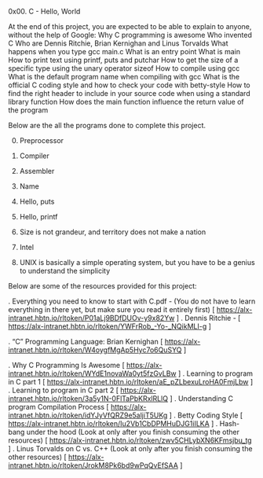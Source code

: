 0x00. C - Hello, World

At the end of this project, you are expected to be able to explain to anyone, without the help of Google:
Why C programming is awesome
Who invented C
Who are Dennis Ritchie, Brian Kernighan and Linus Torvalds
What happens when you type gcc main.c
What is an entry point
What is main
How to print text using printf, puts and putchar
How to get the size of a specific type using the unary operator sizeof
How to compile using gcc
What is the default program name when compiling with gcc
What is the official C coding style and how to check your code with betty-style
How to find the right header to include in your source code when using a standard library function
How does the main function influence the return value of the program

 Below are the all the programs done to complete this project.

0. Preprocessor

1. Compiler

2. Assembler

3. Name

4. Hello, puts

5. Hello, printf

6. Size is not grandeur, and territory does not make a nation

7. Intel

8. UNIX is basically a simple operating system, but you have to be a genius to understand the simplicity

  Below are some of the resources provided for this project:

. Everything you need to know to start with C.pdf - (You do not have to learn everything in there yet, but make sure you read it entirely first) [  https://alx-intranet.hbtn.io/rltoken/P01aLj9BDfDUOv-y9x82Yw ]
. Dennis Ritchie - [ https://alx-intranet.hbtn.io/rltoken/YWFrRob_-Yo-_NQikMLI-g ]

. “C” Programming Language: Brian Kernighan [ https://alx-intranet.hbtn.io/rltoken/W4oygfMgAp5Hyc7o6QuSYQ ]

. Why C Programming Is Awesome [ https://alx-intranet.hbtn.io/rltoken/WYdE1novaWa0yt5fzGvLBw ]
. Learning to program in C part 1 [ https://alx-intranet.hbtn.io/rltoken/aE_pZLbexuLroHA0FmjLbw ]
. Learning to program in C part 2 [ https://alx-intranet.hbtn.io/rltoken/3a5y1N-0FlTaPbKRxlRLlQ ]
. Understanding C program Compilation Process [ https://alx-intranet.hbtn.io/rltoken/idYJyVfQRZ9e5aljiT5UKg ]
. Betty Coding Style [ https://alx-intranet.hbtn.io/rltoken/Iu2Vb1CbDPMHuDJG1iILKA ]
. Hash-bang under the hood (Look at only after you finish consuming the other resources) [ https://alx-intranet.hbtn.io/rltoken/zwv5CHLybXN6KFmsjbu_tg ]
. Linus Torvalds on C vs. C++ (Look at only after you finish consuming the other resources) [ https://alx-intranet.hbtn.io/rltoken/JrokM8Pk6bd9wPqQvEfSAA ]
